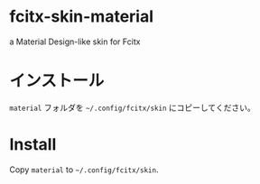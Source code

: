 # fcitx-skin-material
a Material Design-like skin for Fcitx

# インストール
`material` フォルダを `~/.config/fcitx/skin` にコピーしてください。  

# Install
Copy `material` to `~/.config/fcitx/skin`.
